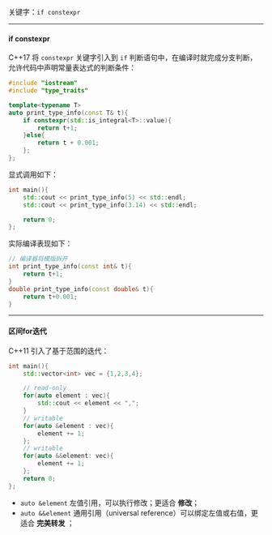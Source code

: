 
关键字：`if constexpr`

---
#### if constexpr

C++17 将 `constexpr` 关键字引入到 `if` 判断语句中，在编译时就完成分支判断，允许代码中声明常量表达式的判断条件：

```cpp
#include "iostream"
#include "type_traits"

template<typename T>
auto print_type_info(const T& t){
    if constexpr(std::is_integral<T>::value){
        return t+1;
    }else{
        return t + 0.001;
    };
};
```

显式调用如下：
```cpp
int main(){
    std::cout << print_type_info(5) << std::endl;
    std::cout << print_type_info(3.14) << std::endl;

    return 0;
};
```

实际编译表现如下：
```cpp
// 编译器将模版拆开
int print_type_info(const int& t){
	return t+1;
}
double print_type_info(const double& t){
	return t+0.001;
}
```

---

#### 区间for迭代

C++11 引入了基于范围的迭代：

```cpp
int main(){
    std::vector<int> vec = {1,2,3,4};

	// read-only
    for(auto element : vec){
        std::cout << element << ",";
    }
	// writable
    for(auto &element : vec){
        element += 1;
    };
	// writable
    for(auto &&element: vec){
        element += 1;
    };
    return 0;
};
```


* `auto &element` 左值引用，可以执行修改；更适合 **修改**；
* `auto &&element` 通用引用（universal reference）可以绑定左值或右值，更适合 **完美转发** ；